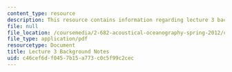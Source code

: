 ```yaml
---
content_type: resource
description: This resource contains information regarding lecture 3 background notes.
file: null
file_location: /coursemedia/2-682-acoustical-oceanography-spring-2012/c46cef6df0457b15a773c0c5f99c2cec_MIT2_682S12_bglec03.pdf
file_type: application/pdf
resourcetype: Document
title: Lecture 3 Background Notes
uid: c46cef6d-f045-7b15-a773-c0c5f99c2cec
---
```

